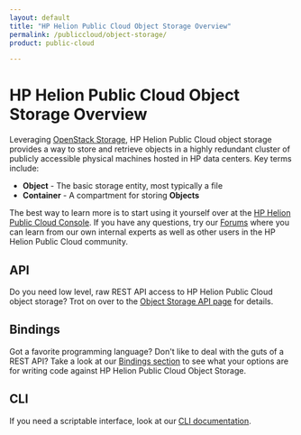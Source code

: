 ```yaml
---
layout: default
title: "HP Helion Public Cloud Object Storage Overview"
permalink: /publiccloud/object-storage/
product: public-cloud 

---
```

<!--PUBLISHED-->
# HP Helion Public Cloud Object Storage Overview

<!-- <iframe src="https://player.vimeo.com/video/32118778?title=0&amp;byline=0&amp;portrait=0" width="580" height="420" frameborder="0"> </iframe> -->

Leveraging [OpenStack Storage](http://openstack.org/projects/storage/), HP Helion Public Cloud object storage provides a way to store and retrieve objects in a highly redundant cluster of publicly accessible physical machines hosted in HP data centers.  Key terms include:

* **Object** - The basic storage entity, most typically a file
* **Container** - A compartment for storing **Objects**

The best way to learn more is to start using it yourself over at the [HP Helion Public Cloud Console](https://horizon.hpcloud.com/).  If you have any questions, try our [Forums](https://community.hpcloud.com) where you can learn from our own internal experts as well as other users in the HP Helion Public Cloud community.

## API
Do you need low level, raw REST API access to HP Helion Public Cloud object storage?  Trot on over to the [Object Storage API page](/publiccloud/api/object-storage) for details.

## Bindings
Got a favorite programming language?  Don't like to deal with the guts of a REST API?  Take a look at our [Bindings section](/publiccloud/bindings) to see what your options are for writing code against HP Helion Public Cloud Object Storage.

## CLI
If you need a scriptable interface, look at our [CLI documentation](/publiccloud/cli).
